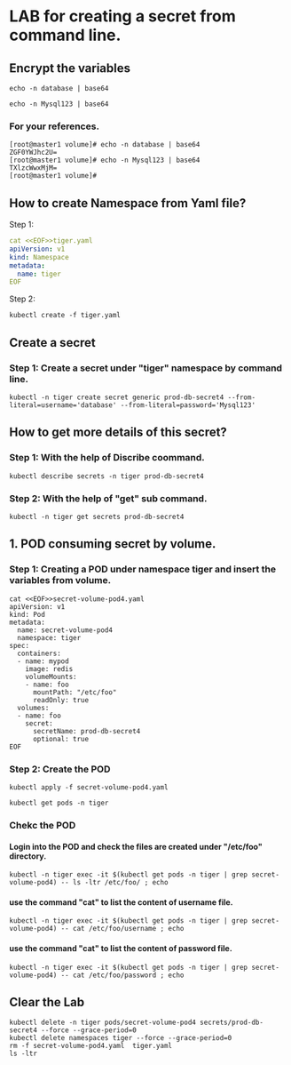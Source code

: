
# LAB for creating a secret from command line.
   
## Encrypt the variables
```
echo -n database | base64
```
``` 
echo -n Mysql123 | base64
```

### For your references. 
```
[root@master1 volume]# echo -n database | base64 
ZGF0YWJhc2U=
[root@master1 volume]# echo -n Mysql123 | base64 
TXlzcWwxMjM=
[root@master1 volume]# 
```

## How to create Namespace from Yaml file?
Step 1: 
```yaml 
cat <<EOF>>tiger.yaml
apiVersion: v1
kind: Namespace
metadata:
  name: tiger
EOF
```
Step 2:
```
kubectl create -f tiger.yaml
```
## Create a secret
### Step 1: Create a secret under "tiger" namespace by command line.

```
kubectl -n tiger create secret generic prod-db-secret4 --from-literal=username='database' --from-literal=password='Mysql123'
```

## How to get more details of this secret?
### Step 1: With the help of Discribe coommand.
```
kubectl describe secrets -n tiger prod-db-secret4
```
### Step 2: With the help of "get" sub command.
```
kubectl -n tiger get secrets prod-db-secret4
```
## 1. POD consuming secret by volume.

### Step 1: Creating a POD under namespace **tiger** and insert the variables from **volume**.
```
cat <<EOF>>secret-volume-pod4.yaml
apiVersion: v1
kind: Pod
metadata:
  name: secret-volume-pod4
  namespace: tiger
spec:
  containers:
  - name: mypod
    image: redis
    volumeMounts:
    - name: foo
      mountPath: "/etc/foo"
      readOnly: true
  volumes:
  - name: foo
    secret:
      secretName: prod-db-secret4
      optional: true
EOF
```
### Step 2: Create the POD
```
kubectl apply -f secret-volume-pod4.yaml
```
```
kubectl get pods -n tiger
```
### Chekc the POD

#### Login into the POD and check the files are created under "/etc/foo" directory.
```
kubectl -n tiger exec -it $(kubectl get pods -n tiger | grep secret-volume-pod4) -- ls -ltr /etc/foo/ ; echo
```
#### use the command "cat" to list the content of username file.
```
kubectl -n tiger exec -it $(kubectl get pods -n tiger | grep secret-volume-pod4) -- cat /etc/foo/username ; echo
```
#### use the command "cat" to list the content of password file.
```
kubectl -n tiger exec -it $(kubectl get pods -n tiger | grep secret-volume-pod4) -- cat /etc/foo/password ; echo
```


## Clear the Lab
```
kubectl delete -n tiger pods/secret-volume-pod4 secrets/prod-db-secret4 --force --grace-period=0
kubectl delete namespaces tiger --force --grace-period=0
rm -f secret-volume-pod4.yaml  tiger.yaml
ls -ltr
```

   
